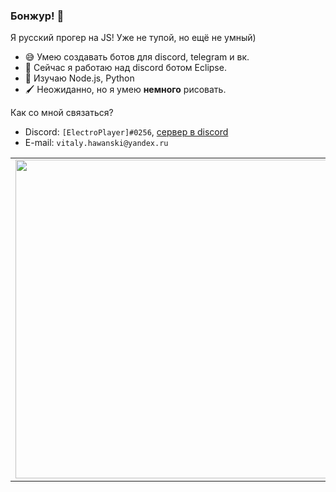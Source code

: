 ### Бонжур! 👋

Я русский прогер на JS! Уже не тупой, но ещё не умный)
- 😅 Умею создавать ботов для discord, telegram и вк.
- 🔭 Сейчас я работаю над discord ботом Eclipse.
- 🌱 Изучаю Node.js, Python
- 🖌️ Неожиданно, но я умею **немного** рисовать.

Как со мной связаться?
- Discord: `[ElectroPlayer]#0256`, [сервер в discord](https://discord.gg/6k8Kxhv)
- E-mail: `vitaly.hawanski@yandex.ru`

<p align="center">
  <table>
  <tr>
      <td><a href="https://github.com/Elektroplayer"><img width="510px" align="left" src="https://github-readme-stats.vercel.app/api?username=Elektroplayer&hide_border=true&count_private=false&layout=compact&hide_title=true&show_icons=true&theme=dark&icon_color=5194f0&bg_color=0d1117"/></td>
      <td><a href="https://github.com/Elektroplayer"><img width="510px" src="https://github-readme-stats.vercel.app/api/top-langs/?username=Elektroplayer&layout=compact&hide_border=true&hide_title=true&theme=dark&icon_color=5194f0&bg_color=0d1117"/></td>
  </tr>   
  </table>
</p>
